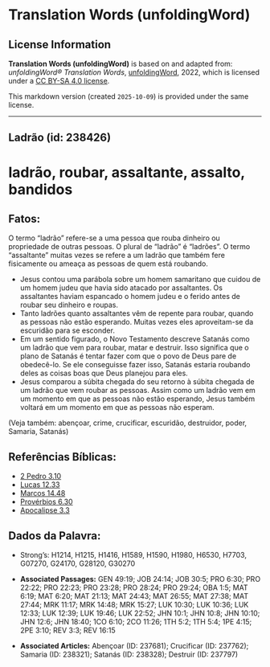 # Translation Words (unfoldingWord)

## License Information

**Translation Words (unfoldingWord)** is based on and adapted from: _unfoldingWord® Translation Words_, [unfoldingWord](https://unfoldingword.org/utw), 2022, which is licensed under a [CC BY-SA 4.0 license](https://creativecommons.org/licenses/by-sa/4.0/legalcode.en).

This markdown version (created `2025-10-09`) is provided under the same license.



--------------------------------

## Ladrão (id: 238426)

ladrão, roubar, assaltante, assalto, bandidos
=============================================

Fatos:
------

O termo “ladrão” refere\-se a uma pessoa que rouba dinheiro ou propriedade de outras pessoas. O plural de “ladrão” é “ladrões”. O termo “assaltante” muitas vezes se refere a um ladrão que também fere fisicamente ou ameaça as pessoas de quem está roubando.

* Jesus contou uma parábola sobre um homem samaritano que cuidou de um homem judeu que havia sido atacado por assaltantes. Os assaltantes haviam espancado o homem judeu e o ferido antes de roubar seu dinheiro e roupas.
* Tanto ladrões quanto assaltantes vêm de repente para roubar, quando as pessoas não estão esperando. Muitas vezes eles aproveitam\-se da escuridão para se esconder.
* Em um sentido figurado, o Novo Testamento descreve Satanás como um ladrão que vem para roubar, matar e destruir. Isso significa que o plano de Satanás é tentar fazer com que o povo de Deus pare de obedecê\-lo. Se ele conseguisse fazer isso, Satanás estaria roubando deles as coisas boas que Deus planejou para eles.
* Jesus comparou a súbita chegada do seu retorno à súbita chegada de um ladrão que vem roubar as pessoas. Assim como um ladrão vem em um momento em que as pessoas não estão esperando, Jesus também voltará em um momento em que as pessoas não esperam.

(Veja também: abençoar, crime, crucificar, escuridão, destruidor, poder, Samaria, Satanás)

Referências Bíblicas:
---------------------

* [2 Pedro 3\.10](https://ref.ly/2Pet3:10)
* [Lucas 12\.33](https://ref.ly/Luke12:33)
* [Marcos 14\.48](https://ref.ly/Mark14:48)
* [Provérbios 6\.30](https://ref.ly/Prov6:30)
* [Apocalipse 3\.3](https://ref.ly/Rev3:3)

Dados da Palavra:
-----------------

* Strong’s: H1214, H1215, H1416, H1589, H1590, H1980, H6530, H7703, G07270, G24170, G28120, G30270

* **Associated Passages:** GEN 49:19; JOB 24:14; JOB 30:5; PRO 6:30; PRO 22:22; PRO 22:23; PRO 23:28; PRO 28:24; PRO 29:24; OBA 1:5; MAT 6:19; MAT 6:20; MAT 21:13; MAT 24:43; MAT 26:55; MAT 27:38; MAT 27:44; MRK 11:17; MRK 14:48; MRK 15:27; LUK 10:30; LUK 10:36; LUK 12:33; LUK 12:39; LUK 19:46; LUK 22:52; JHN 10:1; JHN 10:8; JHN 10:10; JHN 12:6; JHN 18:40; 1CO 6:10; 2CO 11:26; 1TH 5:2; 1TH 5:4; 1PE 4:15; 2PE 3:10; REV 3:3; REV 16:15
* **Associated Articles:** Abençoar (ID: 237681); Crucificar (ID: 237762); Samaria (ID: 238321); Satanás (ID: 238328); Destruir (ID: 237797)

